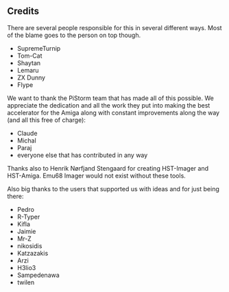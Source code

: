 ## Credits

There are several people responsible for this in several different ways. Most of the blame goes to the person on top though.

- SupremeTurnip
- Tom-Cat
- Shaytan
- Lemaru
- ZX Dunny
- Flype

We want to thank the PiStorm team that has made all of this possible. We appreciate the dedication and all the work they put into making the best accelerator for the Amiga along with constant improvements along the way (and all this free of charge):

- Claude
- Michal
- Paraj
- everyone else that has contributed in any way

Thanks also to Henrik Nørfjand Stengaard for creating HST-Imager and HST-Amiga. Emu68 Imager would not exist without these tools.

Also big thanks to the users that supported us with ideas and for just being there:

- Pedro
- R-Typer
- Kifla
- Jaimie
- Mr-Z
- nikosidis
- Katzazakis
- Arzi
- H3lio3
- Sampedenawa
- twilen
